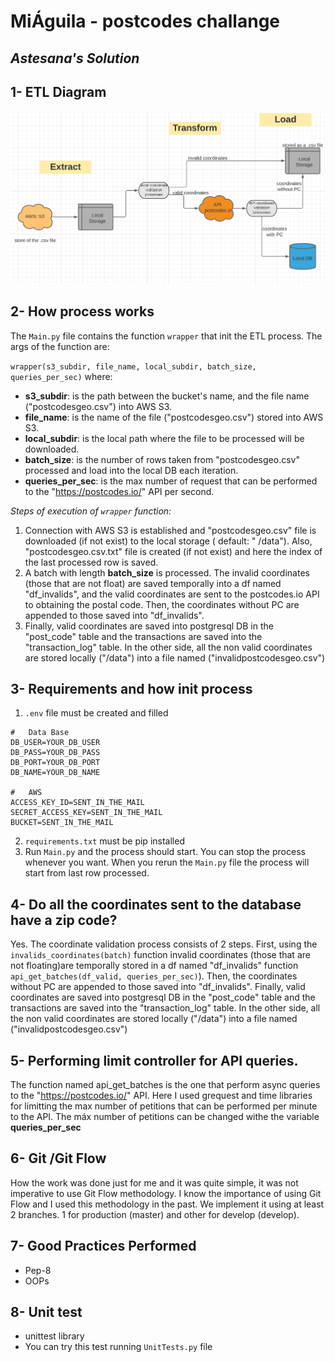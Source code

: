 # MiÁguila - postcodes challange

## _Astesana's Solution_

## 1- ETL Diagram

![N|Solid](ETL_diagram.PNG)

## 2- How process works

The `Main.py` file contains the function `wrapper` that init the ETL process. The args of the function are:

`wrapper(s3_subdir, file_name, local_subdir, batch_size, queries_per_sec)`
where:

- **s3_subdir**: is the path between the bucket's name, and the file name ("postcodesgeo.csv") into AWS S3.
- **file_name**: is the name of the file ("postcodesgeo.csv") stored into AWS S3.
- **local_subdir**: is the local path where the file to be processed will be downloaded.
- **batch_size**: is the number of rows taken from "postcodesgeo.csv"  processed and load into the local DB each
  iteration.
- **queries_per_sec**: is the max number of request that can be performed to the "https://postcodes.io/" API per second.

_Steps of execution of `wrapper` function:_

1. Connection with AWS S3 is established and "postcodesgeo.csv" file is downloaded (if not exist) to the local storage (
   default: "
   /data"). Also, "postcodesgeo.csv.txt" file is created (if not exist) and here the index of the last processed row is
   saved.
2. A batch with length **batch_size** is processed. The invalid coordinates (those that are not float) are saved
   temporally into a df named "df_invalids", and the valid coordinates are sent to the postcodes.io API to obtaining the
   postal code. Then, the coordinates without PC are appended to those saved into "df_invalids".
3. Finally, valid coordinates are saved into postgresql DB in the "post_code" table and the transactions are saved into
   the "transaction_log" table. In the other side, all the non valid coordinates are stored locally ("/data")
   into a file named ("invalidpostcodesgeo.csv")

## 3- Requirements and how init process

1. `.env` file must be created and filled

```
#   Data Base
DB_USER=YOUR_DB_USER
DB_PASS=YOUR_DB_PASS
DB_PORT=YOUR_DB_PORT
DB_NAME=YOUR_DB_NAME

#   AWS
ACCESS_KEY_ID=SENT_IN_THE_MAIL
SECRET_ACCESS_KEY=SENT_IN_THE_MAIL
BUCKET=SENT_IN_THE_MAIL
```  

2. `requirements.txt` must be pip installed
3. Run `Main.py` and the process should start. You can stop the process whenever you want. When you rerun the `Main.py`
   file the process will start from last row processed.

## 4- Do all the coordinates sent to the database have a zip code?

Yes. The coordinate validation process consists of 2 steps. First, using the `invalids_coordinates(batch)` function
invalid coordinates (those that are not floating)are temporally stored in a df named "df_invalids"
function `api_get_batches(df_valid, queries_per_sec)`). Then, the coordinates without PC are appended to those saved
into "df_invalids". Finally, valid coordinates are saved into postgresql DB in the "post_code" table and the
transactions are saved into the "transaction_log" table. In the other side, all the non valid coordinates are stored
locally ("/data") into a file named ("invalidpostcodesgeo.csv")

## 5- Performing limit controller for API queries.

The function named api_get_batches is the one that perform async queries to the "https://postcodes.io/" API. Here I used
grequest and time libraries for limitting the max number of petitions that can be performed per minute to the API. The
máx number of petitions can be changed withe the variable **queries_per_sec**

## 6- Git /Git Flow

How the work was done just for me and it was quite simple, it was not imperative to use Git Flow methodology. I know the
importance of using Git Flow and I used this methodology in the past. We implement it using at least 2 branches. 1 for
production (master) and other for develop (develop).

## 7- Good Practices Performed

- Pep-8
- OOPs

## 8- Unit test

- unittest library
- You can try this test running `UnitTests.py` file